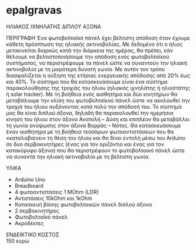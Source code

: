 # epalgravas
ΗΛΙΑΚΟΣ ΙΧΝΗΛΑΤΗΣ ΔΙΠΛΟΥ ΑΞΟΝΑ

ΠΕΡΙΓΡΑΦΗ
Ένα φωτοβολταϊκό πάνελ έχει βέλτιστη απόδοση όταν έχουμε κάθετη πρόσπτωση της ηλιακής ακτινοβολίας. Με δεδομένο ότι ο ήλιος μετακινείται διαρκώς κατά την διάρκεια της ημέρας, θα πρέπει, εάν θέλουμε να βελτιστοποιήσουμε την απόδοση ενός φωτοβολταϊκού συστήματος, να περιστρέφουμε τα πάνελ ώστε να συναντούν την ηλιακή ακτινοβολία με τη μικρότερη δυνατή γωνία. Με αυτόν τον τρόπο διασφαλίζεται η αύξηση της ετήσιας ενεργειακής απόδοσης από 20% έως και 40%.
Το σύστημα που θα κατασκευάσουμε είναι ένα σύστημα παρακολούθησης της τροχιάς του ήλιου (ηλιακός ιχνηλάτης ή ηλιοστάτης ή solar tracker). Με τη βοήθεια ενός αισθητήρα και δύο κινητήρων θα μεταβάλουμε την κλίση του φωτοβολταϊκού πάνελ ώστε να ακολουθεί την τροχιά του ήλιου αυξάνοντας κατά πολύ την απόδοσή του.
Το σύστημά μας θα είναι διπλού άξονα, δηλαδή θα παρακολουθεί την ημερήσια κίνηση του ήλιου στον άξονα Ανατολή – Δύση  και επιπλέον θα μεταβάλλει τη γωνία ανύψωσης στον άξονα Βορράς – Νότος. 
Θα κατασκευάσουμε έναν αισθητήρα με τη βοήθεια τεσσάρων φωτοαντιστάσεων που θα «καταλαβαίνει» τη θέση του ήλιου και θα δίνει εντολή μέσω του Arduino σε δυο σερβοκινητήρες (ένας για τον οριζόντιο και ένας για τον κατακόρυφο άξονα) που θα περιστρέφουν το φωτοβολταικό πάνελ ώστε να συναντά την ηλιακή ακτινοβολία με τη βέλτιστη γωνία.

ΥΛΙΚΑ
-	Arduino Uno
-	Breadboard
-	4 φωτοαντιστάσεις 1 MOhm (LDR)
-	Αντιστάσεις 10kOhm και 1kOhm
-	Κατασκευή βάσης φωτοβολταικών πάνελ διπλού άξονα
-	2 σερβοκινητήρες
-	Φωτοβολταϊκό πάνελ
-	Ακροδέκτες

ΕΝΔΕΙΚΤΙΚΟ ΚΟΣΤΟΣ  
150 ευρώ
